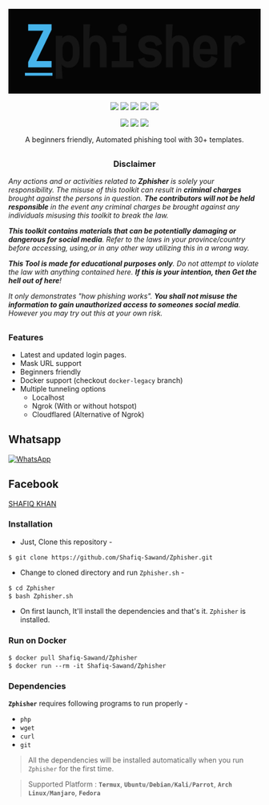 <!-- Zphisher -->

<p align="center">
  <img src=".imgs/logo.png">
</p>

<p align="center">
  <img src="https://img.shields.io/badge/Version-2.2-green?style=for-the-badge">
  <img src="https://img.shields.io/github/license/Shafiq-Sawand/Zphisher?style=for-the-badge">
  <img src="https://img.shields.io/github/stars/Shafiq-Sawand/Zphisher?style=for-the-badge">
  <img src="https://img.shields.io/github/issues/Shafiq-Sawand/Zphisher?color=red&style=for-the-badge">
  <img src="https://img.shields.io/github/forks/Shafiq-Sawand/Zphisher?color=teal&style=for-the-badge">
</p>

<p align="center">
  <img src="https://img.shields.io/badge/Author-SHAFIQ--SAWAND-cyan?style=flat-square">
  <img src="https://img.shields.io/badge/Open%20Source-Yes-cyan?style=flat-square">
  <img src="https://img.shields.io/badge/Written%20In-Bash-cyan?style=flat-square">
</p>

<p align="center">A beginners friendly, Automated phishing tool with 30+ templates.</p>

##

<h3><p align="center">Disclaimer</p></h3>

<i>Any actions and or activities related to <b>Zphisher</b> is solely your responsibility. The misuse of this toolkit can result in <b>criminal charges</b> brought against the persons in question. <b>The contributors will not be held responsible</b> in the event any criminal charges be brought against any individuals misusing this toolkit to break the law.

<b>This toolkit contains materials that can be potentially damaging or dangerous for social media</b>. Refer to the laws in your province/country before accessing, using,or in any other way utilizing this in a wrong way.

<b>This Tool is made for educational purposes only</b>. Do not attempt to violate the law with anything contained here. <b>If this is your intention, then Get the hell out of here</b>!

It only demonstrates "how phishing works". <b>You shall not misuse the information to gain unauthorized access to someones social media</b>. However you may try out this at your own risk.</i>

##

### Features

- Latest and updated login pages.
- Mask URL support 
- Beginners friendly
- Docker support (checkout `docker-legacy` branch)
- Multiple tunneling options
  - Localhost
  - Ngrok (With or without hotspot)
  - Cloudflared (Alternative of Ngrok)

## Whatsapp 
[![WhatsApp](https://img.shields.io/badge/WhatsApp-25D366?style=for-the-badge&logo=whatsapp&logoColor=white)](https://wa.me/923106116534) 

## Facebook 
[SHAFIQ KHAN](https://www.facebook.com/SHAFIQ.X.CHEETAH)


### Installation

- Just, Clone this repository -
```
$ git clone https://github.com/Shafiq-Sawand/Zphisher.git
```

- Change to cloned directory and run `Zphisher.sh` -
```
$ cd Zphisher
$ bash Zphisher.sh
```

- On first launch, It'll install the dependencies and that's it. `Zphisher` is installed.

### Run on Docker
```
$ docker pull Shafiq-Sawand/Zphisher
$ docker run --rm -it Shafiq-Sawand/Zphisher
```

### Dependencies

**`Zphisher`** requires following programs to run properly - 
- `php`
- `wget`
- `curl`
- `git`

> All the dependencies will be installed automatically when you run `Zphisher` for the first time.

> Supported Platform : **`Termux`**, **`Ubuntu/Debian/Kali/Parrot`**, **`Arch Linux/Manjaro`**, **`Fedora`**

##

<h3 align="center">


